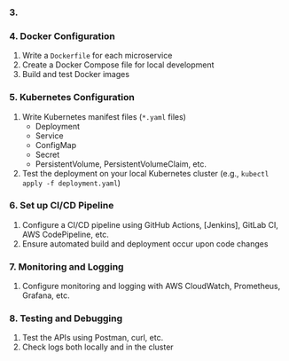 




### 3. 

### 4. Docker Configuration
1. Write a `Dockerfile` for each microservice
2. Create a Docker Compose file for local development
3. Build and test Docker images


### 5. Kubernetes Configuration
1. Write Kubernetes manifest files (`*.yaml` files)
    - Deployment
    - Service
    - ConfigMap
    - Secret
    - PersistentVolume, PersistentVolumeClaim, etc.
2. Test the deployment on your local Kubernetes cluster (e.g., `kubectl apply -f deployment.yaml`)


### 6. Set up CI/CD Pipeline
1. Configure a CI/CD pipeline using GitHub Actions, [Jenkins], GitLab CI, AWS CodePipeline, etc.
2. Ensure automated build and deployment occur upon code changes


### 7. Monitoring and Logging
1. Configure monitoring and logging with AWS CloudWatch, Prometheus, Grafana, etc.


### 8. Testing and Debugging
1. Test the APIs using Postman, curl, etc.
2. Check logs both locally and in the cluster
